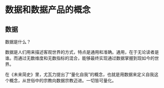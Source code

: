 # 数据和数据产品的概念

## 数据

数据是什么？

数据是人们用来描述客观世界的方式，特点是通用和准确。通用，在于无论读者是谁。而通过无数维度和无数指标的混合，能够最终实现通过数据掌握到现如今的世界。

在《未来简史》里，尤瓦力提出了“量化自我”的概念，也就是用数据来定义自我这个概念，从世俗中的宗教向数据宗教迈进。一切皆可量化。

